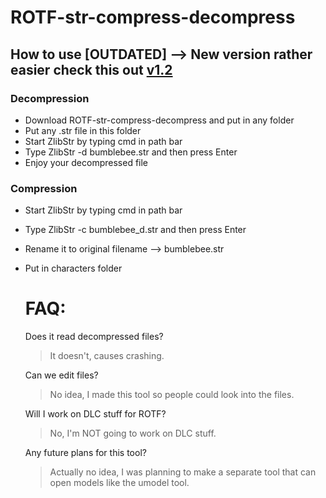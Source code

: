 # ROTF-str-compress-decompress

## How to use [OUTDATED] --> New version rather easier check this out [v1.2](https://github.com/Oxotnickk/ROTF-str-compress-decompress/releases/tag/Str2)

### Decompression
- Download ROTF-str-compress-decompress and put in any folder
- Put any .str file in this folder
- Start ZlibStr by typing cmd in path bar
- Type ZlibStr -d bumblebee.str and then press Enter
- Enjoy your decompressed file

### Compression
- Start ZlibStr by typing cmd in path bar
- Type ZlibStr -c bumblebee_d.str and then press Enter
- Rename it to original filename --> bumblebee.str
- Put in characters folder

  # FAQ:
  Does it read decompressed files?
  > It doesn't, causes crashing.

  Can we edit files?
  > No idea, I made this tool so people could look into the files.

  Will I work on DLC stuff for ROTF?
  > No, I'm NOT going to work on DLC stuff.

  Any future plans for this tool?
  > Actually no idea, I was planning to make a separate tool that can open models like the umodel tool.

